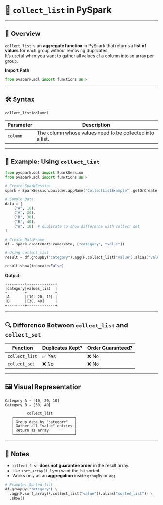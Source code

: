 # 📌 `collect_list` in PySpark

---

## 📝 Overview
`collect_list` is an **aggregate function** in PySpark that returns a **list of values** for each group without removing duplicates.  
It’s useful when you want to gather all values of a column into an array per group.

**Import Path**
```python
from pyspark.sql import functions as F
````

---

## 🛠 Syntax

```python
collect_list(column)
```

| Parameter | Description                                               |
| --------- | --------------------------------------------------------- |
| `column`  | The column whose values need to be collected into a list. |

---

## 🎯 Example: Using `collect_list`

```python
from pyspark.sql import SparkSession
from pyspark.sql import functions as F

# Create SparkSession
spark = SparkSession.builder.appName("CollectListExample").getOrCreate()

# Sample Data
data = [
    ("A", 10),
    ("A", 20),
    ("B", 30),
    ("B", 40),
    ("A", 10)  # duplicate to show difference with collect_set
]

# Create DataFrame
df = spark.createDataFrame(data, ["category", "value"])

# Using collect_list
result = df.groupBy("category").agg(F.collect_list("value").alias("values_list"))

result.show(truncate=False)
```

**Output:**

```
+--------+-------------+
|category|values_list  |
+--------+-------------+
|A       |[10, 20, 10] |
|B       |[30, 40]     |
+--------+-------------+
```

---

## 🔍 Difference Between `collect_list` and `collect_set`

| Function       | Duplicates Kept? | Order Guaranteed? |
| -------------- | ---------------- | ----------------- |
| `collect_list` | ✅ Yes            | ❌ No              |
| `collect_set`  | ❌ No             | ❌ No              |

---

## 🖼 Visual Representation

```
Category A → [10, 20, 10]
Category B → [30, 40]

          collect_list
   ┌────────────────────────────┐
   | Group data by "category"   |
   | Gather all "value" entries |
   | Return as array            |
   └────────────────────────────┘
```

---

## 🔗 Notes

* `collect_list` **does not guarantee order** in the result array.
* Use `sort_array()` if you want the list sorted.
* Works only as an **aggregation** inside `groupBy` or `agg`.

```python
# Example: Sorted list
df.groupBy("category") \
  .agg(F.sort_array(F.collect_list("value")).alias("sorted_list")) \
  .show()
```

